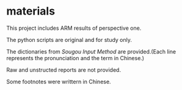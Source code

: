 # materials


This project includes ARM results of perspective one.




The python scripts are original and for study only.

The dictionaries from _Sougou Input Method_ are provided.(Each line represents the pronunciation and the term in Chinese.)



Raw and unstructed reports are not provided.




Some footnotes were writtern in Chinese.


